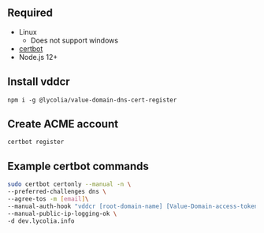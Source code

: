 ## Required

- Linux
  - Does not support windows
- [certbot](https://certbot.eff.org/)
- Node.js 12+

## Install vddcr

`npm i -g @lycolia/value-domain-dns-cert-register`

## Create ACME account

`certbot register`

## Example certbot commands

```sh
sudo certbot certonly --manual -n \
--preferred-challenges dns \
--agree-tos -m [email]\
--manual-auth-hook "vddcr [root-domain-name] [Value-Domain-access-token]" \
--manual-public-ip-logging-ok \
-d dev.lycolia.info
```
